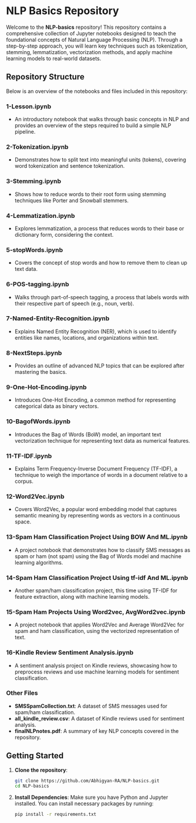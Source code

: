 # NLP Basics Repository

Welcome to the **NLP-basics** repository! This repository contains a comprehensive collection of Jupyter notebooks designed to teach the foundational concepts of Natural Language Processing (NLP). Through a step-by-step approach, you will learn key techniques such as tokenization, stemming, lemmatization, vectorization methods, and apply machine learning models to real-world datasets.

## Repository Structure

Below is an overview of the notebooks and files included in this repository:

###  **1-Lesson.ipynb**
   - An introductory notebook that walks through basic concepts in NLP and provides an overview of the steps required to build a simple NLP pipeline.

###  **2-Tokenization.ipynb**
   - Demonstrates how to split text into meaningful units (tokens), covering word tokenization and sentence tokenization.

###  **3-Stemming.ipynb**
   - Shows how to reduce words to their root form using stemming techniques like Porter and Snowball stemmers.

###  **4-Lemmatization.ipynb**
   - Explores lemmatization, a process that reduces words to their base or dictionary form, considering the context.

###  **5-stopWords.ipynb**
   - Covers the concept of stop words and how to remove them to clean up text data.

###  **6-POS-tagging.ipynb**
   - Walks through part-of-speech tagging, a process that labels words with their respective part of speech (e.g., noun, verb).

###  **7-Named-Entity-Recognition.ipynb**
   - Explains Named Entity Recognition (NER), which is used to identify entities like names, locations, and organizations within text.

###  **8-NextSteps.ipynb**
   - Provides an outline of advanced NLP topics that can be explored after mastering the basics.

###  **9-One-Hot-Encoding.ipynb**
   - Introduces One-Hot Encoding, a common method for representing categorical data as binary vectors.

###  **10-BagofWords.ipynb**
   - Introduces the Bag of Words (BoW) model, an important text vectorization technique for representing text data as numerical features.

###  **11-TF-IDF.ipynb**
   - Explains Term Frequency-Inverse Document Frequency (TF-IDF), a technique to weigh the importance of words in a document relative to a corpus.

###  **12-Word2Vec.ipynb**
   - Covers Word2Vec, a popular word embedding model that captures semantic meaning by representing words as vectors in a continuous space.

###  **13-Spam Ham Classification Project Using BOW And ML.ipynb**
   - A project notebook that demonstrates how to classify SMS messages as spam or ham (not spam) using the Bag of Words model and machine learning algorithms.

###  **14-Spam Ham Classification Project Using tf-idf And ML.ipynb**
   - Another spam/ham classification project, this time using TF-IDF for feature extraction, along with machine learning models.

###  **15-Spam Ham Projects Using Word2vec, AvgWord2vec.ipynb**
   - A project notebook that applies Word2Vec and Average Word2Vec for spam and ham classification, using the vectorized representation of text.

###  **16-Kindle Review Sentiment Analysis.ipynb**
   - A sentiment analysis project on Kindle reviews, showcasing how to preprocess reviews and use machine learning models for sentiment classification.

### **Other Files**
   - **SMSSpamCollection.txt**: A dataset of SMS messages used for spam/ham classification.
   - **all_kindle_review.csv**: A dataset of Kindle reviews used for sentiment analysis.
   - **finalNLPnotes.pdf**: A summary of key NLP concepts covered in the repository.

## Getting Started

1. **Clone the repository**:
   ```bash
   git clone https://github.com/Abhigyan-RA/NLP-basics.git
   cd NLP-basics
2. **Install Dependencies**:
     Make sure you have Python and Jupyter installed. You can install necessary packages by running:
   ```bash
   pip install -r requirements.txt
